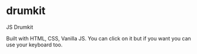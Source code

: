 # drumkit
JS Drumkit


Built with HTML, CSS, Vanilla JS.
You can click on it but if you want you can use your keyboard too.
